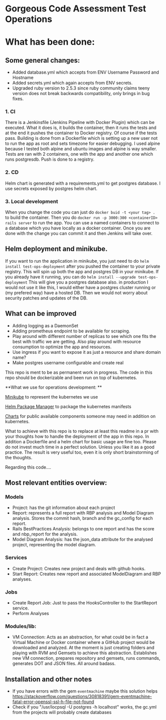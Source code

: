 Gorgeous Code Assessment Test Operations
=======

# What has been done:

## Some general changes:
- Added database.yml which accepts from ENV Username Password and Hostname
- Added secrets.yml which again accepts from ENV secrets.
- Upgraded ruby version to 2.5.3 since ruby community claims teeny version does not break backwards compatibility, only brings in bug fixes.

### 1. CI
There is a Jenkinsfile (Jenkins Pipeline with Docker Plugin) which can be executed. What it does is, it builds the container, then it runs the tests and at the end it pushes the container to Docker registry. Of course if the tests pass.
Building is done from a Dockerfile which is setting up a new user not to run the app as root and sets timezone for easier debugging. I used alpine because I tested both alpine and ubuntu images and alpine is way smaller. 
Tests are ran with 2 containers, one with the app and another one which runs postgresdb.
Push is done to a registry.
### 2. CD
Helm chart is generated with a requirements.yml to get postgres database. I use secrets exposed by postgres helm chart.
### 3. Local development
When you change the code you can just do ```docker buid -t <your tag> . ``` to build the container. Then you do ```docker run -p 3000:300 <containerID> rails server``` to run the app. 
You can use a named containers to connect to a database which you have locally as a docker container.
Once you are done with the change you can commit it and then Jenkins will take over.
## Helm deployment and minikube.
If you want to run the application in minikube, you just need to do ```helm install test-ops-deployment``` after you pushed the container to your private registry. This will spin up both the app and postgres DB in your minikube.
If you already have it running, you can do ```helm install --upgrade test-ops-deployment```
This will give you a postgres database also. in production I would not use it like this, I would either have a postgres cluster running or (my prefered way) have a hosted DB. Then we would not worry about security patches and updates of the DB.
## What can be improved
- Adding logging as a DaemonSet 
- Adding prometheus endpoint to be available for scraping.
- Play around with different number of replicas to see which one fits the best with traffic we are getting. Also play around with resource consumption to optimize the app and resources.
- Use ingress if you want to expose it as just a resource and share domain name?
- Make postgres username configurable and create real 

This repo is ment to be as permanent work in progress.
The code in this repo should be dockerizable and been run on top of
kubernetes.

**What we use for operations development:
**

[Minikube](https://github.com/kubernetes/minikube) to represent the kubernetes we use

[Helm Package Manager](https://github.com/kubernetes/helm) to package the kubernetes manifests

[Charts](https://github.com/kubernetes/charts) for public available components someone may need in addition on kubernetes.

What to achieve with this repo is to replace at least this readme in a pr with your thoughts how to handle the deployment of the app
in this repo. In addition a Dockerfile and a helm chart for basic usage are fine too.
Please do not invest much time in a perfect solution. Unless you like it as a good practice.
The result is very useful too, even it is only short brainstorming of the thoughts.


Regarding this code....


## Most relevant entities overview:

### Models
* Project: has the git information about each project
* Report: represents a full report with RBP analysis and Model Diagram analysis. Stores the commit hash, branch and the gc_config for each report.
* Rails BestPractices Analysis: belongs to one report and has the score and nbp_report for the analysis.
* Model Diagram Analysis: has the json_data attribute for the analysed project, representing the model diagram.

### Services
* Create Project: Creates new project and deals with github hooks.
* Start Report: Creates new report and associated ModelDiagram and RBP analyses.

### Jobs
* Create Report Job: Just to pass the HooksController to the StartReport service.
* Perform Analyses

### Modules/lib:
* VM Connection: Acts as an abstraction, for what could be in fact a Virtual Machine or Docker container where a GitHub project would be downloaded and analyzed. At the moment is just creating folders and playing with RVM and Gemsets to achieve this abstraction. Establishes new VM connection, prepares repository and gemsets, runs commands, generates DOT and JSON files. All around badass.

## Installation and other notes
* If you have errors with the gem `eventmachine` maybe this solution helps <https://stackoverflow.com/questions/30818391/gem-eventmachine-fatal-error-openssl-ssl-h-file-not-found>
* Check if you "/usr/locpsql -U postgres -h localhost" works, the gc.yml from the projects will probably create databases
